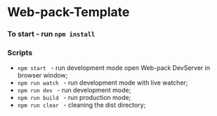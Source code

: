 # Web-pack-Template
### To start - run ```npm install```

### Scripts 
- ```npm start ``` - run development mode open Web-pack DevServer in browser window;
- ```npm run watch ``` - run development mode with live watcher;
- ```npm run dev ``` - run development mode;
- ```npm run build ``` - run production mode;
- ```npm run clear ``` - cleaning the dist directory;

